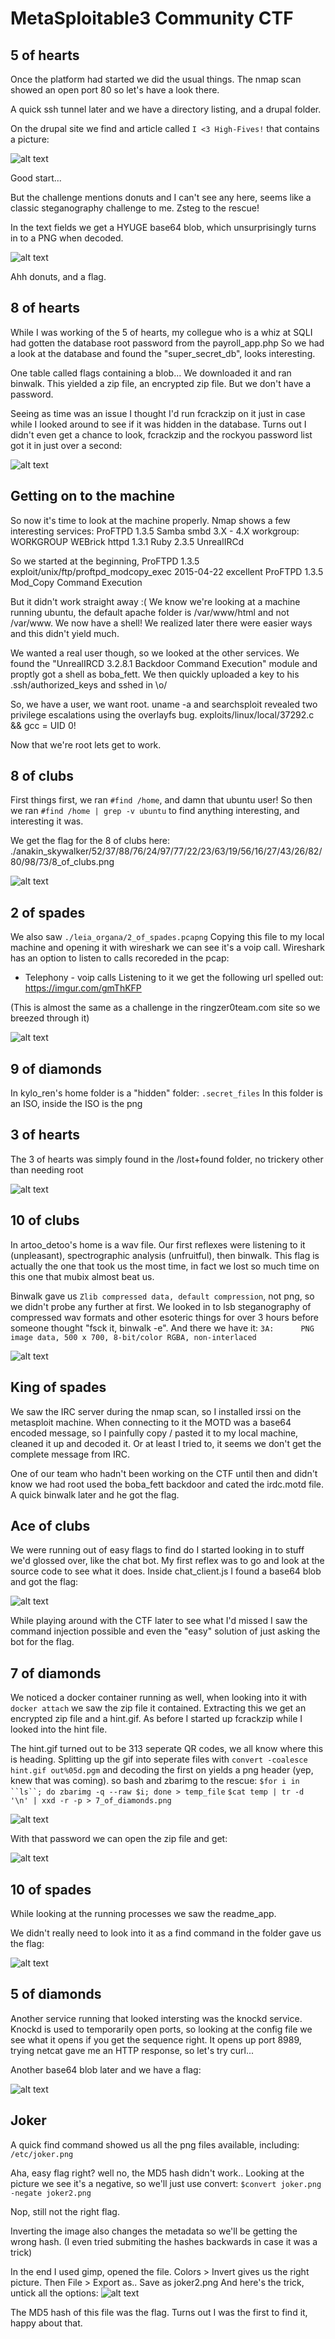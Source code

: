 # MetaSploitable3 Community CTF

## 5 of hearts

Once the platform had started we did the usual things.
The nmap scan showed an open port 80 so let's have a look there.

A quick ssh tunnel later and we have a directory listing, and a drupal folder.

On the drupal site we find and article called `I <3 High-Fives!` that contains a picture:


![alt text](5_of_hearts.png "")

Good start...

But the challenge mentions donuts and I can't see any here, seems like a classic steganography challenge to me.
Zsteg to the rescue!

In the text fields we get a HYUGE base64 blob, which unsurprisingly turns in to a PNG when decoded.


![alt text](5_hearts2.png "DONUTS!")

Ahh donuts, and a flag.

## 8 of hearts

While I was working of the 5 of hearts, my collegue who is a whiz at SQLI had gotten the database root password from the payroll_app.php
So we had a look at the database and found the "super_secret_db", looks interesting.

One table called flags containing a blob...
We downloaded it and ran binwalk. This yielded a zip file, an encrypted zip file.
But we don't have a password.

Seeing as time was an issue I thought I'd run fcrackzip on it just in case while I looked around to see if it was hidden in the database.
Turns out I didn't even get a chance to look, fcrackzip and the rockyou password list got it in just over a second:


![alt text](8_of_hearts.png "")


## Getting on to the machine

So now it's time to look at the machine properly.
Nmap shows a few interesting services:
ProFTPD 1.3.5
Samba smbd 3.X - 4.X workgroup: WORKGROUP
WEBrick httpd 1.3.1 Ruby 2.3.5
UnrealIRCd

So we started at the beginning, ProFTPD 1.3.5
exploit/unix/ftp/proftpd_modcopy_exec        2015-04-22       excellent  ProFTPD 1.3.5 Mod_Copy Command Execution

But it didn't work straight away :(
We know we're looking at a machine running ubuntu, the default apache folder is /var/www/html and not /var/www.
We now have a shell! We realized later there were easier ways and this didn't yield much.

We wanted a real user though, so we looked at the other services.
We found the "UnrealIRCD 3.2.8.1 Backdoor Command Execution" module and proptly got a shell as boba_fett.
We then quickly uploaded a key to his .ssh/authorized_keys and sshed in \o/

So, we have a user, we want root. uname -a and searchsploit revealed two privilege escalations using the overlayfs bug.
exploits/linux/local/37292.c && gcc = UID 0!

Now that we're root lets get to work.

## 8 of clubs

First things first, we ran `#find /home`, and damn that ubuntu user!
So then we ran `#find /home | grep -v ubuntu` to find anything interesting, and interesting it was.

We get the flag for the 8 of clubs here:
./anakin_skywalker/52/37/88/76/24/97/77/22/23/63/19/56/16/27/43/26/82/80/98/73/8_of_clubs.png

![alt text](8_of_clubs.png "")

## 2 of spades

We also saw `./leia_organa/2_of_spades.pcapng`
Copying this file to my local machine and opening it with wireshark we can see it's a voip call.
Wireshark has an option to listen to calls recoreded in the pcap:
- Telephony - voip calls
Listening to it we get the following url spelled out:
https://imgur.com/gmThKFP

(This is almost the same as a challenge in the ringzer0team.com site so we breezed through it)

![alt text](2_of_spades.png "")

## 9 of diamonds

In kylo_ren's home folder is a "hidden" folder:
`.secret_files`
In this folder is an ISO, inside the ISO is the png

## 3 of hearts

The 3 of hearts was simply found in the /lost+found folder, no trickery other than needing root


![alt text](3_of_hearts.png "")

## 10 of clubs

In artoo_detoo's home is a wav file. Our first reflexes were listening to it (unpleasant), spectrographic analysis (unfruitful), then binwalk.
This flag is actually the one that took us the most time, in fact we lost so much time on this one that mubix almost beat us.

Binwalk gave us `Zlib compressed data, default compression`, not png, so we didn't probe any further at first.
We looked in to lsb steganography of compressed wav formats and other esoteric things for over 3 hours before someone thought "fsck it, binwalk -e".
And there we have it:
`3A:      PNG image data, 500 x 700, 8-bit/color RGBA, non-interlaced`

![alt text](10_of_clubs.png "")

## King of spades

We saw the IRC server during the nmap scan, so I installed irssi on the metasploit machine.
When connecting to it the MOTD was a base64 encoded message, so I painfully copy / pasted it to my local machine, cleaned it up and decoded it.
Or at least I tried to, it seems we don't get the complete message from IRC.

One of our team who hadn't been working on the CTF until then and didn't know we had root used the boba_fett backdoor and cated the irdc.motd file.
A quick binwalk later and he got the flag.

## Ace of clubs

We were running out of easy flags to find do I started looking in to stuff we'd glossed over, like the chat bot.
My first reflex was to go and look at the source code to see what it does.
Inside chat_client.js I found a base64 blob and got the flag:

![alt text](ace_of_clubs.png "")

While playing around with the CTF later to see what I'd missed I saw the command injection possible and even the "easy" solution of just asking the bot for the flag.

## 7 of diamonds

We noticed a docker container running as well, when looking into it with `docker attach` we saw the zip file it contained.
Extracting this we get an encrypted zip file and a hint.gif.
As before I started up fcrackzip while I looked into the hint file.

The hint.gif turned out to be 313 seperate QR codes, we all know where this is heading.
Splitting up the gif into seperate files with `convert -coalesce hint.gif out%05d.pgm` and decoding the first on yields a png header (yep, knew that was coming).
so bash and zbarimg to the rescue:
`$for i in ``ls``; do zbarimg -q --raw $i; done > temp_file`
`$cat temp | tr -d '\n' | xxd -r -p > 7_of_diamonds.png`

![alt text](hint.png "")

With that password we can open the zip file and get:

![alt text](7_of_diamonds.png "")

## 10 of spades

While looking at the running processes we saw the readme_app.

We didn't really need to look into it as a find command in the folder gave us the flag:

![alt text](10_of_spades.png "")

## 5 of diamonds

Another service running that looked intersting was the knockd service.
Knockd is used to temporarily open ports, so looking at the config file we see what it opens if you get the sequence right.
It opens up port 8989, trying netcat gave me an HTTP response, so let's try curl...

Another base64 blob later and we have a flag:

![alt text](5_of_diamonds.png "")

## Joker

A quick find command showed us all the png files available, including:
`/etc/joker.png`

Aha, easy flag right? well no, the MD5 hash didn't work..
Looking at the picture we see it's a negative, so we'll just use convert:
`$convert joker.png -negate joker2.png`

Nop, still not the right flag.

Inverting the image also changes the metadata so we'll be getting the wrong hash.
(I even tried submiting the hashes backwards in case it was a trick)

In the end I used gimp, opened the file.
Colors > Invert gives us the right picture.
Then File > Export as..
Save as joker2.png
And here's the trick, untick all the options:
![alt text](gimp.png "")

The MD5 hash of this file was the flag.
Turns out I was the first to find it, happy about that.
